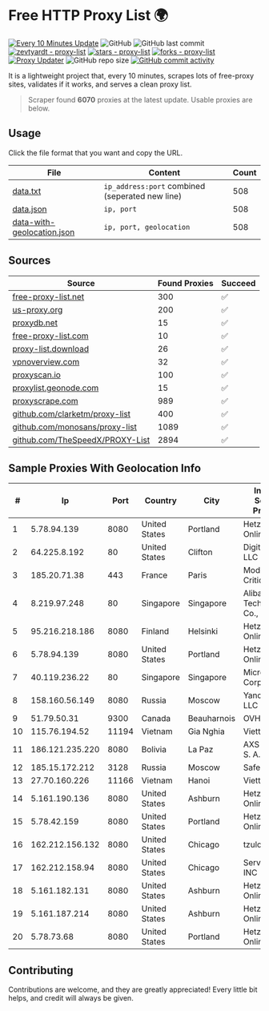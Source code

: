 
# Free HTTP Proxy List 🌍

[![Every 10 Minutes Update](https://github.com/mertguvencli/http-proxy-list/actions/workflows/main.yml/badge.svg?branch=main)](https://github.com/mertguvencli/http-proxy-list/actions/workflows/main.yml)
![GitHub](https://img.shields.io/github/license/mertguvencli/http-proxy-list)
![GitHub last commit](https://img.shields.io/github/last-commit/mertguvencli/http-proxy-list)
[![zevtyardt - proxy-list](https://img.shields.io/static/v1?label=zevtyardt&message=proxy-list&color=blue&logo=github)](https://github.com/zevtyardt/proxy-list "Go to GitHub repo")
[![stars - proxy-list](https://img.shields.io/github/stars/zevtyardt/proxy-list?style=social)](https://github.com/zevtyardt/proxy-list)
[![forks - proxy-list](https://img.shields.io/github/forks/zevtyardt/proxy-list?style=social)](https://github.com/zevtyardt/proxy-list)
[![Proxy Updater](https://github.com/zevtyardt/proxy-list/workflows/Proxy%20Updater/badge.svg)](https://github.com/zevtyardt/proxy-list/actions?query=workflow:"Proxy+Updater")
![GitHub repo size](https://img.shields.io/github/repo-size/zevtyardt/proxy-list)
[![GitHub commit activity](https://img.shields.io/github/commit-activity/m/zevtyardt/proxy-list?logo=commits)](https://github.com/zevtyardt/proxy-list/commits/main)

It is a lightweight project that, every 10 minutes, scrapes lots of free-proxy sites, validates if it works, and serves a clean proxy list.

> Scraper found **6070** proxies at the latest update. Usable proxies are below.

## Usage

Click the file format that you want and copy the URL.

|File|Content|Count|
|----|-------|-----|
|[data.txt](https://raw.githubusercontent.com/mertguvencli/http-proxy-list/main/proxy-list/data.txt)|`ip_address:port` combined (seperated new line)|508|
|[data.json](https://raw.githubusercontent.com/mertguvencli/http-proxy-list/main/proxy-list/data.json)|`ip, port`|508|
|[data-with-geolocation.json](https://raw.githubusercontent.com/mertguvencli/http-proxy-list/main/proxy-list/data-with-geolocation.json)|`ip, port, geolocation`|508|

## Sources

|Source|Found Proxies|Succeed|
|------|-------------|-------|
|[free-proxy-list.net](https://free-proxy-list.net)|300|✅|
|[us-proxy.org](https://www.us-proxy.org)|200|✅|
|[proxydb.net](http://proxydb.net)|15|✅|
|[free-proxy-list.com](https://free-proxy-list.com/?page=&port=&type%5B%5D=http&type%5B%5D=https&up_time=0&search=Search)|10|✅|
|[proxy-list.download](https://www.proxy-list.download/HTTP)|26|✅|
|[vpnoverview.com](https://vpnoverview.com/privacy/anonymous-browsing/free-proxy-servers)|32|✅|
|[proxyscan.io](https://www.proxyscan.io)|100|✅|
|[proxylist.geonode.com](https://proxylist.geonode.com/api/proxy-list?limit=300&page=1&sort_by=lastChecked&sort_type=desc&protocols=http,https)|15|✅|
|[proxyscrape.com](https://api.proxyscrape.com/v2/?request=displayproxies&protocol=http&timeout=10000&country=all&ssl=all&anonymity=all)|989|✅|
|[github.com/clarketm/proxy-list](https://raw.githubusercontent.com/clarketm/proxy-list/master/proxy-list-raw.txt)|400|✅|
|[github.com/monosans/proxy-list](https://raw.githubusercontent.com/monosans/proxy-list/main/proxies/http.txt)|1089|✅|
|[github.com/TheSpeedX/PROXY-List](https://raw.githubusercontent.com/TheSpeedX/PROXY-List/master/http.txt)|2894|✅|


## Sample Proxies With Geolocation Info

|#|Ip|Port|Country|City|Internet Service Provider|
|-|--|----|-------|----|-------------------------|
|1|5.78.94.139|8080|United States|Portland|Hetzner Online GmbH|
|2|64.225.8.192|80|United States|Clifton|DigitalOcean, LLC|
|3|185.20.71.38|443|France|Paris|Mod Mission Critical LLC|
|4|8.219.97.248|80|Singapore|Singapore|Alibaba (US) Technology Co., Ltd.|
|5|95.216.218.186|8080|Finland|Helsinki|Hetzner Online GmbH|
|6|5.78.94.139|8080|United States|Portland|Hetzner Online GmbH|
|7|40.119.236.22|80|Singapore|Singapore|Microsoft Corporation|
|8|158.160.56.149|8080|Russia|Moscow|Yandex.Cloud LLC|
|9|51.79.50.31|9300|Canada|Beauharnois|OVH SAS|
|10|115.76.194.52|11194|Vietnam|Gia Nghia|Viettel Group|
|11|186.121.235.220|8080|Bolivia|La Paz|AXS Bolivia S. A.|
|12|185.15.172.212|3128|Russia|Moscow|SafeData LLC|
|13|27.70.160.226|11166|Vietnam|Hanoi|Viettel Group|
|14|5.161.190.136|8080|United States|Ashburn|Hetzner Online GmbH|
|15|5.78.42.159|8080|United States|Portland|Hetzner Online GmbH|
|16|162.212.156.132|8080|United States|Chicago|tzulo, inc.|
|17|162.212.158.94|8080|United States|Chicago|ServerCheap INC|
|18|5.161.182.131|8080|United States|Ashburn|Hetzner Online GmbH|
|19|5.161.187.214|8080|United States|Ashburn|Hetzner Online GmbH|
|20|5.78.73.68|8080|United States|Portland|Hetzner Online GmbH|



## Contributing

Contributions are welcome, and they are greatly appreciated! Every
little bit helps, and credit will always be given.

